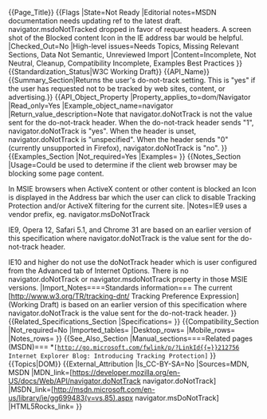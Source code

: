 {{Page_Title}}
{{Flags
|State=Not Ready
|Editorial notes=MSDN documentation needs updating
ref to the latest draft.
navigator.msdoNotTracked dropped in favor of request headers.
A screen shot of the Blocked content Icon in the IE address bar would be helpful.
|Checked_Out=No
|High-level issues=Needs Topics, Missing Relevant Sections, Data Not Semantic, Unreviewed Import
|Content=Incomplete, Not Neutral, Cleanup, Compatibility Incomplete, Examples Best Practices
}}
{{Standardization_Status|W3C Working Draft}}
{{API_Name}}
{{Summary_Section|Returns the user's do-not-track setting. This is "yes" if the user has requested not to be tracked by web sites, content, or advertising.}}
{{API_Object_Property
|Property_applies_to=dom/Navigator
|Read_only=Yes
|Example_object_name=navigator
|Return_value_description=Note that navigator.doNotTrack is not the value sent for the do-not-track header.  When the do-not-track header sends "1", navigator.doNotTrack is "yes".  When the header is unset, navigator.doNotTrack is "unspecified".  When the header sends "0" (currently unsupported in Firefox), navigator.doNotTrack is "no".
}}
{{Examples_Section
|Not_required=Yes
|Examples=
}}
{{Notes_Section
|Usage=Could be used to determine if the client web browser may be blocking some page content.

In MSIE browsers when ActiveX content or other content is blocked an Icon is displayed in the Address bar which the user can click to disable Tracking Protection and/or ActiveX filtering for the current site.
|Notes=IE9 uses a vendor prefix, eg.  navigator.msDoNotTrack

IE9, Opera 12, Safari 5.1, and Chrome 31 are based on an earlier version of this specification where navigator.doNotTrack is the value sent for the do-not-track header.

IE10 and higher do not use the doNotTrack header which is user configured from the Advanced tab of Internet Options. There is no navigator.doNotTrack or navigator.msdoNotTrack property in those MSIE versions.
|Import_Notes====Standards information===
The current [http://www.w3.org/TR/tracking-dnt/ Tracking Preference Expression] (Working Draft) is based on an earlier version of this specification where navigator.doNotTrack is the value sent for the do-not-track header.
}}
{{Related_Specifications_Section
|Specifications=
}}
{{Compatibility_Section
|Not_required=No
|Imported_tables=
|Desktop_rows=
|Mobile_rows=
|Notes_rows=
}}
{{See_Also_Section
|Manual_sections====Related pages (MSDN)===
*<code>[http://go.microsoft.com/fwlink/p/?LinkId{{=}}212756 Internet Explorer Blog: Introducing Tracking Protection]</code>
}}
{{Topics|DOM}}
{{External_Attribution
|Is_CC-BY-SA=No
|Sources=MDN, MSDN
|MDN_link=[https://developer.mozilla.org/en-US/docs/Web/API/navigator.doNotTrack navigator.doNotTrack]
|MSDN_link=[http://msdn.microsoft.com/en-us/library/ie/gg699483(v=vs.85).aspx navigator.msDoNotTrack]
|HTML5Rocks_link=
}}